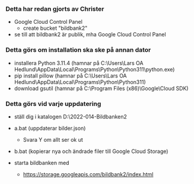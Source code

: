 ### Detta har redan gjorts av Christer

* Google Cloud Control Panel
  * create bucket "bildbank2"
* se till att bildbank2 är publik, mha Google Cloud Control Panel

### Detta görs om installation ska ske på annan dator

* installera Python 3.11.4 (hamnar på C:\Users\Lars OA Hedlund\AppData\Local\Programs\Python\Python311\python.exe)
* pip install pillow       (hamnar på C:\Users\Lars OA Hedlund\AppData\Local\Programs\Python\Python311\)
* download gsutil          (hamnar på C:\Program Files (x86)\Google\Cloud SDK)

### Detta görs vid varje uppdatering

* ställ dig i katalogen D:\2022-014-Bildbanken2

* a.bat (uppdaterar bilder.json)
	* Svara Y om allt ser ok ut

* b.bat (kopierar nya och ändrade filer till Google Cloud Storage)

* starta bildbanken med
	* https://storage.googleapis.com/bildbank2/index.html
